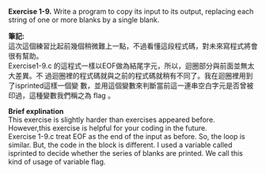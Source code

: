 **Exercise 1-9.** Write a program to copy its input to its output, replacing each
string of one or more blanks by a single blank.

**筆記:**\
這次這個練習比起前幾個稍微難上一點，不過看懂這段程式碼，對未來寫程式將會很有幫助。\
Exercise1-9.c 的這程式一樣以EOF做為結尾字元，所以，迴圈部分與前面並無太大差異。不
過迴圈裡的程式碼就與之前的程式碼就稍有不同了。我在迴圈裡用到了isprinted這樣一個變
數，並用這個變數來判斷當前這一連串空白字元是否曾被印過，這種變數我們稱之為 flag 。

**Brief explination**\
This exercise is slightly harder than exercises appeared before. However,this exercise is helpful
for your coding in the future. \
Exercise 1-9.c treat EOF as the end of the input as before. So, the loop is similar. But, the code
in the block is different. I used a variable called isprinted to decide whether the series of blanks
are printed. We call this kind of usage of variable flag.
